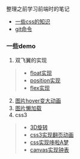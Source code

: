 整理之前学习前端时的笔记

- [一些css的知识](./about_CSS.md)
- [git命令](./git.md)

### 一些demo
1. 双飞翼的实现
  > - [float实现](./float_flexable.html)
  > - [position实现](./absolute_flexable.html)
  > - [flex实现](./flex_flexable.html)
2. [图片hover变大动画](./image_hover.html)
3. [图片懒加载](./lazyLoad.html)
4. css3
  > - [3D旋转](./3d_rotate.html)
  > - [css3实现翻页动画](./flip_over.html)
  > - [css实现哆啦A梦](./Doraemon.html)
  > - [canvas实现钟表](./canvas_clock.html)